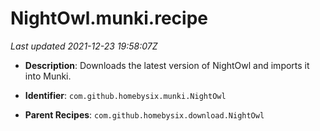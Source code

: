 # NightOwl.munki.recipe

_Last updated 2021-12-23 19:58:07Z_

- **Description**: Downloads the latest version of NightOwl and imports it into Munki.

- **Identifier**: `com.github.homebysix.munki.NightOwl`

- **Parent Recipes**: `com.github.homebysix.download.NightOwl`